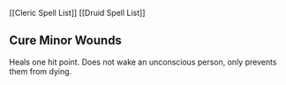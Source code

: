 [[Cleric Spell List]]
[[Druid Spell List]]

## Cure Minor Wounds        

Heals one hit point. Does not wake an unconscious person, only prevents them from dying.